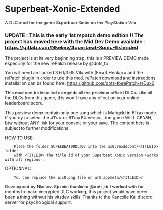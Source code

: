# Superbeat-Xonic-Extended
A DLC mod for the game Superbeat Xonic on the PlayStation Vita

### UPDATE : This is the early 1st repatch demo edition !! The project has moved here with the Mid Dev Demo available : https://gitlab.com/Nkekev/Superbeat-Xonic-Extended

The project is at its very beginning step, this is a PREVIEW DEMO made especially for the new rePatch release by @dots_tb

You will need an hacked 3.60/3.65 Vita with (Enso) Henkaku and the rePatch plugin in order to use this mod. rePatch download and instructions installation can be found here: https://github.com/dots-tb/rePatch-reDux0

This mod can be installed alongside all the previous official DLCs. 
Like all the DLCs from this game, this won't have any effect on your online leaderboard score.

This preview demo contain only one song which is Marigold in 6Trax mode. If you try to select the 4Trax or 6Trax FX version, the game WILL CRASH, btw without ANY risk for your console or your save.
The content here is subject to further modifications.

HOW TO USE:

		Place the folder SUPERBEAT00DLC07 into the ux0:readdcont/<TITLEID> folder
		with <TITLEID> the title id of your Superbeat Xonic version (works with all regions).
  
OPTIONNAL:

		You can replace the pic0.png file on ur0:appmeta/<TITLEID>/


Developped by Nkekev.
Special thanks to @dots_tb I worked with for months to make decrypted DLC working, this project would have never been a thing without his vitadev skills.
Thanks to the Kancolle Kai discord server for psychological support.
